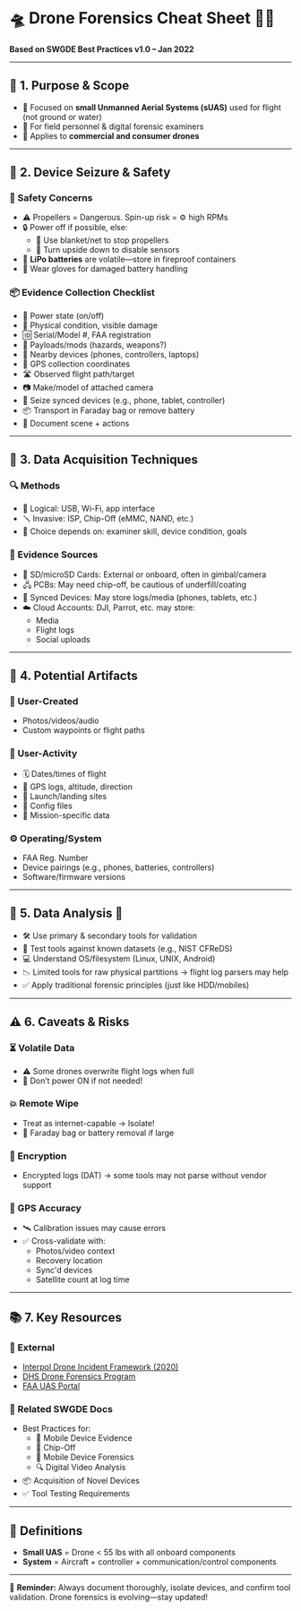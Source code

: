 # 🛸 Drone Forensics Cheat Sheet 🧠📡  
**Based on SWGDE Best Practices v1.0 – Jan 2022**

---

## 🎯 1. Purpose & Scope
- 📌 Focused on **small Unmanned Aerial Systems (sUAS)** used for flight (not ground or water)
- 👤 For field personnel & digital forensic examiners
- 🎯 Applies to **commercial and consumer drones**

---

## 🚨 2. Device Seizure & Safety

### 🛑 Safety Concerns
- ⚠️ Propellers = Dangerous. Spin-up risk = ⚙️ high RPMs
- 🔒 Power off if possible, else:
  - 🥅 Use blanket/net to stop propellers
  - 🔄 Turn upside down to disable sensors
- 🔋 **LiPo batteries** are volatile—store in fireproof containers
- 🧤 Wear gloves for damaged battery handling

### 📦 Evidence Collection Checklist
- 🔌 Power state (on/off)
- 🧱 Physical condition, visible damage
- 🆔 Serial/Model #, FAA registration
- 📡 Payloads/mods (hazards, weapons?)
- 📶 Nearby devices (phones, controllers, laptops)
- 🧭 GPS collection coordinates
- 🛣️ Observed flight path/target
- 📷 Make/model of attached camera
- 🔗 Seize synced devices (e.g., phone, tablet, controller)
- 📦 Transport in Faraday bag or remove battery
- 📸 Document scene + actions

---

## 💾 3. Data Acquisition Techniques

### 🔍 Methods
- 🧩 Logical: USB, Wi-Fi, app interface
- 🪛 Invasive: ISP, Chip-Off (eMMC, NAND, etc.)
- 🧠 Choice depends on: examiner skill, device condition, goals

### 📂 Evidence Sources
- 💽 SD/microSD Cards: External or onboard, often in gimbal/camera
- 🖧 PCBs: May need chip-off, be cautious of underfill/coating
- 🔄 Synced Devices: May store logs/media (phones, tablets, etc.)
- ☁️ Cloud Accounts: DJI, Parrot, etc. may store:
  - Media
  - Flight logs
  - Social uploads

---

## 🧩 4. Potential Artifacts

### 📸 User-Created
- Photos/videos/audio
- Custom waypoints or flight paths

### 🧭 User-Activity
- 🗓️ Dates/times of flight
- 📍 GPS logs, altitude, direction
- 🛬 Launch/landing sites
- 📁 Config files
- 🎯 Mission-specific data

### ⚙️ Operating/System
- FAA Reg. Number
- Device pairings (e.g., phones, batteries, controllers)
- Software/firmware versions

---

## 🔎 5. Data Analysis 🔬

- 🛠️ Use primary & secondary tools for validation
- 🧪 Test tools against known datasets (e.g., NIST CFReDS)
- 💻 Understand OS/filesystem (Linux, UNIX, Android)
- 📉 Limited tools for raw physical partitions → flight log parsers may help
- ✅ Apply traditional forensic principles (just like HDD/mobiles)

---

## ⚠️ 6. Caveats & Risks

### ⏳ Volatile Data
- ⚠️ Some drones overwrite flight logs when full
- 📴 Don’t power ON if not needed!

### 💥 Remote Wipe
- Treat as internet-capable → Isolate!
- 🧲 Faraday bag or battery removal if large

### 🔐 Encryption
- Encrypted logs (DAT) → some tools may not parse without vendor support

### 📍 GPS Accuracy
- 🛰️ Calibration issues may cause errors
- ✅ Cross-validate with:
  - Photos/video context
  - Recovery location
  - Sync'd devices
  - Satellite count at log time

---

## 📚 7. Key Resources

### 🔗 External
- [Interpol Drone Incident Framework (2020)](https://www.interpol.int/content/download/15298/file/DFL_DroneIncident_Final_EN.pdf)
- [DHS Drone Forensics Program](https://www.dhs.gov/science-and-technology)
- [FAA UAS Portal](https://www.faa.gov/uas)

### 📄 Related SWGDE Docs
- Best Practices for:
  - 📱 Mobile Device Evidence
  - 🧪 Chip-Off
  - 📲 Mobile Device Forensics
  - 🔍 Digital Video Analysis
- 📦 Acquisition of Novel Devices
- ✅ Tool Testing Requirements

---

## 📖 Definitions

- **Small UAS** = Drone < 55 lbs with all onboard components
- **System** = Aircraft + controller + communication/control components

---

🛑 **Reminder:** Always document thoroughly, isolate devices, and confirm tool validation. Drone forensics is evolving—stay updated!
